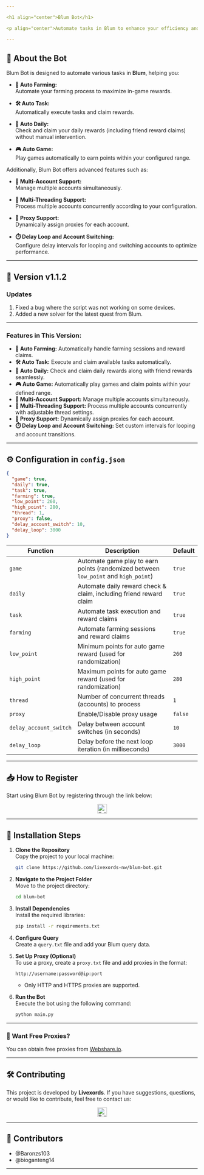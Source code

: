 ```yaml
---

<h1 align="center">Blum Bot</h1>

<p align="center">Automate tasks in Blum to enhance your efficiency and maximize your rewards!</p>

---
```


## 🚀 About the Bot

Blum Bot is designed to automate various tasks in **Blum**, helping you:

- **🌾 Auto Farming:**  
  Automate your farming process to maximize in-game rewards.

- **🛠️ Auto Task:**  
  Automatically execute tasks and claim rewards.

- **📆 Auto Daily:**  
  Check and claim your daily rewards (including friend reward claims) without manual intervention.

- **🎮 Auto Game:**  
  Play games automatically to earn points within your configured range.

Additionally, Blum Bot offers advanced features such as:

- **👥 Multi-Account Support:**  
  Manage multiple accounts simultaneously.

- **🧵 Multi-Threading Support:**  
  Process multiple accounts concurrently according to your configuration.

- **🔌 Proxy Support:**  
  Dynamically assign proxies for each account.

- **⏱️ Delay Loop and Account Switching:**  
  Configure delay intervals for looping and switching accounts to optimize performance.

---

## 🌟 Version v1.1.2

### Updates

1. Fixed a bug where the script was not working on some devices.
2. Added a new solver for the latest quest from Blum.

---

### **Features in This Version:**

- **🌾 Auto Farming:** Automatically handle farming sessions and reward claims.
- **🛠️ Auto Task:** Execute and claim available tasks automatically.
- **📆 Auto Daily:** Check and claim daily rewards along with friend rewards seamlessly.
- **🎮 Auto Game:** Automatically play games and claim points within your defined range.
- **👥 Multi-Account Support:** Manage multiple accounts simultaneously.
- **🧵 Multi-Threading Support:** Process multiple accounts concurrently with adjustable thread settings.
- **🔌 Proxy Support:** Dynamically assign proxies for each account.
- **⏱️ Delay Loop and Account Switching:** Set custom intervals for looping and account transitions.

---

## ⚙️ Configuration in `config.json`

```json
{
  "game": true,
  "daily": true,
  "task": true,
  "farming": true,
  "low_point": 260,
  "high_point": 280,
  "thread": 1,
  "proxy": false,
  "delay_account_switch": 10,
  "delay_loop": 3000
}
```

| **Function**           | **Description**                                                                     | **Default** |
| ---------------------- | ----------------------------------------------------------------------------------- | ----------- |
| `game`                 | Automate game play to earn points (randomized between `low_point` and `high_point`) | `true`      |
| `daily`                | Automate daily reward check & claim, including friend reward claim                  | `true`      |
| `task`                 | Automate task execution and reward claims                                           | `true`      |
| `farming`              | Automate farming sessions and reward claims                                         | `true`      |
| `low_point`            | Minimum points for auto game reward (used for randomization)                        | `260`       |
| `high_point`           | Maximum points for auto game reward (used for randomization)                        | `280`       |
| `thread`               | Number of concurrent threads (accounts) to process                                  | `1`         |
| `proxy`                | Enable/Disable proxy usage                                                          | `false`     |
| `delay_account_switch` | Delay between account switches (in seconds)                                         | `10`        |
| `delay_loop`           | Delay before the next loop iteration (in milliseconds)                              | `3000`      |

---

## 📥 How to Register

Start using Blum Bot by registering through the link below:

<div align="center">
  <a href="https://t.me/blum/app?startapp=ref_uTyHfMEx6P" target="_blank">
    <img src="https://img.shields.io/static/v1?message=Blum&logo=telegram&label=&color=2CA5E0&logoColor=white&style=for-the-badge" height="25" alt="Telegram Logo" />
  </a>
</div>

---

## 📖 Installation Steps

1. **Clone the Repository**  
   Copy the project to your local machine:

   ```bash
   git clone https://github.com/livexords-nw/blum-bot.git
   ```

2. **Navigate to the Project Folder**  
   Move to the project directory:

   ```bash
   cd blum-bot
   ```

3. **Install Dependencies**  
   Install the required libraries:

   ```bash
   pip install -r requirements.txt
   ```

4. **Configure Query**  
   Create a `query.txt` file and add your Blum query data.

5. **Set Up Proxy (Optional)**  
   To use a proxy, create a `proxy.txt` file and add proxies in the format:

   ```
   http://username:password@ip:port
   ```

   - Only HTTP and HTTPS proxies are supported.

6. **Run the Bot**  
   Execute the bot using the following command:

   ```bash
   python main.py
   ```

---

### 🔹 Want Free Proxies?

You can obtain free proxies from [Webshare.io](https://www.webshare.io/).

---

## 🛠️ Contributing

This project is developed by **Livexords**. If you have suggestions, questions, or would like to contribute, feel free to contact us:

<div align="center">
  <a href="https://t.me/livexordsscript" target="_blank">
    <img src="https://img.shields.io/static/v1?message=Livexords&logo=telegram&label=&color=2CA5E0&logoColor=white&style=for-the-badge" height="25" alt="Telegram Logo" />
  </a>
</div>

---

## 🙌 Contributors

- @Baronzs103
- @bioganteng14

---
